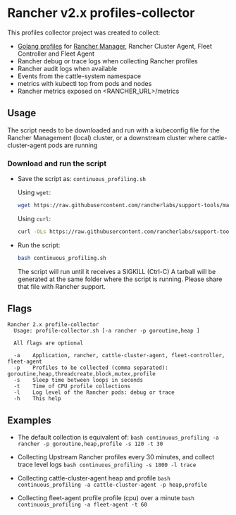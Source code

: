 # Rancher v2.x profiles-collector

This profiles collector project was created to collect:
- [Golang profiles](https://github.com/pkg/profile) for [Rancher Manager](https://github.com/rancher/rancher/), Rancher Cluster Agent, Fleet Controller and Fleet Agent
- Rancher debug or trace logs when collecting Rancher profiles
- Rancher audit logs when available
- Events from the cattle-system namespace
- metrics with kubectl top from pods and nodes
- Rancher metrics exposed on <RANCHER_URL>/metrics

## Usage

The script needs to be downloaded and run with a kubeconfig file for the Rancher Management (local) cluster, or a downstream cluster where cattle-cluster-agent pods are running

### Download and run the script
- Save the script as: `continuous_profiling.sh`

  Using `wget`:
    ```bash
    wget https://raw.githubusercontent.com/rancherlabs/support-tools/master/collection/rancher/v2.x/profile-collector/continuous_profiling.sh
    ```
  Using `curl`:
    ```bash
    curl -OLs https://raw.githubusercontent.com/rancherlabs/support-tools/master/collection/rancher/v2.x/profile-collector/continuous_profiling.sh
    ```
 
- Run the script:
  ```bash
  bash continuous_profiling.sh
  ```
  The script will run until it receives a SIGKILL (Ctrl-C)
  A tarball will be generated at the same folder where the script is running. Please share that file with Rancher support.

## Flags

```
Rancher 2.x profile-collector
  Usage: profile-collector.sh [-a rancher -p goroutine,heap ]

  All flags are optional

  -a    Application, rancher, cattle-cluster-agent, fleet-controller, fleet-agent
  -p    Profiles to be collected (comma separated): goroutine,heap,threadcreate,block,mutex,profile
  -s    Sleep time between loops in seconds
  -t    Time of CPU profile collections
  -l    Log level of the Rancher pods: debug or trace
  -h    This help
```

## Examples
- The default collection is equivalent of:
  ```bash continuous_profiling -a rancher -p goroutine,heap,profile -s 120 -t 30```

- Collecting Upstream Rancher profiles every 30 minutes, and collect trace level logs
  ```bash continuous_profiling -s 1800 -l trace```

- Collecting cattle-cluster-agent heap and profile
  ```bash continuous_profiling -a cattle-cluster-agent -p heap,profile ```

- Collecting fleet-agent profile profile (cpu) over a minute
  ```bash continuous_profiling -a fleet-agent -t 60```

